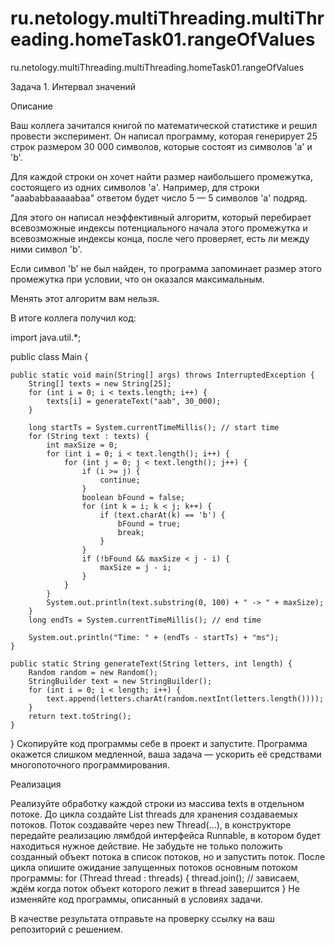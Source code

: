 # ru.netology.multiThreading.multiThreading.homeTask01.rangeOfValues
ru.netology.multiThreading.multiThreading.homeTask01.rangeOfValues

Задача 1. Интервал значений

Описание

Ваш коллега зачитался книгой по математической статистике и решил провести эксперимент. Он написал программу, которая генерирует 25 строк размером 30 000 символов, которые состоят из символов 'a' и 'b'.

Для каждой строки он хочет найти размер наибольшего промежутка, состоящего из одних символов 'a'. Например, для строки "aaababbaaaaabaa" ответом будет число 5 — 5 символов 'a' подряд.

Для этого он написал неэффективный алгоритм, который перебирает всевозможные индексы потенциального начала этого промежутка и всевозможные индексы конца, после чего проверяет, есть ли между ними символ 'b'.

Если символ 'b' не был найден, то программа запоминает размер этого промежутка при условии, что он оказался максимальным.

Менять этот алгоритм вам нельзя.

В итоге коллега получил код:

import java.util.*;

public class Main {

    public static void main(String[] args) throws InterruptedException {
        String[] texts = new String[25];
        for (int i = 0; i < texts.length; i++) {
            texts[i] = generateText("aab", 30_000);
        }

        long startTs = System.currentTimeMillis(); // start time
        for (String text : texts) {
            int maxSize = 0;
            for (int i = 0; i < text.length(); i++) {
                for (int j = 0; j < text.length(); j++) {
                    if (i >= j) {
                        continue;
                    }
                    boolean bFound = false;
                    for (int k = i; k < j; k++) {
                        if (text.charAt(k) == 'b') {
                            bFound = true;
                            break;
                        }
                    }
                    if (!bFound && maxSize < j - i) {
                        maxSize = j - i;
                    }
                }
            }
            System.out.println(text.substring(0, 100) + " -> " + maxSize);
        }
        long endTs = System.currentTimeMillis(); // end time

        System.out.println("Time: " + (endTs - startTs) + "ms");
    }

    public static String generateText(String letters, int length) {
        Random random = new Random();
        StringBuilder text = new StringBuilder();
        for (int i = 0; i < length; i++) {
            text.append(letters.charAt(random.nextInt(letters.length())));
        }
        return text.toString();
    }
}
Скопируйте код программы себе в проект и запустите. Программа окажется слишком медленной, ваша задача — ускорить её средствами многопоточного программирования.

Реализация

Реализуйте обработку каждой строки из массива texts в отдельном потоке.
До цикла создайте List<Thread> threads для хранения создаваемых потоков.
Поток создавайте через new Thread(...), в конструкторе передайте реализацию лямбдой интерфейса Runnable, в котором будет находиться нужное действие.
Не забудьте не только положить созданный объект потока в список потоков, но и запустить поток.
После цикла опишите ожидание запущенных потоков основным потоком программы:
 for (Thread thread : threads) {
     thread.join(); // зависаем, ждём когда поток объект которого лежит в thread завершится
 }
Не изменяйте код программы, описанный в условиях задачи.

В качестве результата отправьте на проверку ссылку на ваш репозиторий с решением.
